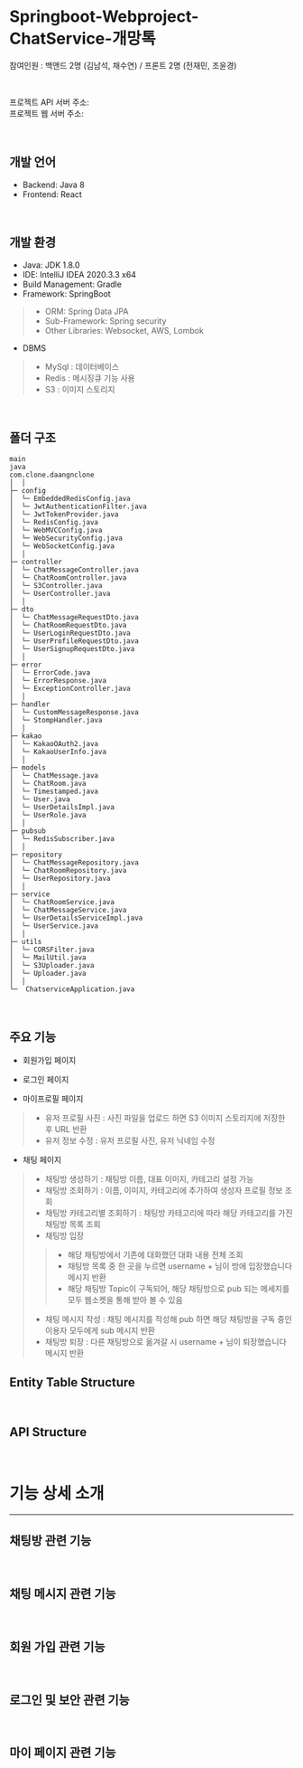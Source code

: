Springboot-Webproject-ChatService-개망톡
=====================

참여인원 : 백앤드 2명 (김남석, 채수연) / 프론트 2명 (전재민, 조윤경)  


</br>

프로젝트 API 서버 주소:  
프로젝트 웹 서버 주소:


</br>

개발 언어
---------
- Backend: Java 8
- Frontend: React


</br>

개발 환경
---------
- Java: JDK 1.8.0  
- IDE: IntelliJ IDEA 2020.3.3 x64  
- Build Management: Gradle  
- Framework: SpringBoot  
> - ORM: Spring Data JPA  
> - Sub-Framework: Spring security  
> - Other Libraries: Websocket, AWS, Lombok

- DBMS
> - MySql : 데이터베이스
> - Redis : 메시징큐 기능 사용
> - S3 : 이미지 스토리지

</br>

폴더 구조
---------
```
main
java
com.clone.daangnclone
│  │  
├─ config
│  └─ EmbeddedRedisConfig.java
│  └─ JwtAuthenticationFilter.java
│  └─ JwtTokenProvider.java
│  └─ RedisConfig.java
│  └─ WebMVCConfig.java
│  └─ WebSecurityConfig.java
│  └─ WebSocketConfig.java
│  │  
├─ controller
│  └─ ChatMessageController.java
│  └─ ChatRoomController.java
│  └─ S3Controller.java
│  └─ UserController.java
│  │  
├─ dto
│  └─ ChatMessageRequestDto.java
│  └─ ChatRoomRequestDto.java
│  └─ UserLoginRequestDto.java
│  └─ UserProfileRequestDto.java
│  └─ UserSignupRequestDto.java
│  │  
├─ error
│  └─ ErrorCode.java
│  └─ ErrorResponse.java
│  └─ ExceptionController.java
│  │  
├─ handler
│  └─ CustomMessageResponse.java
│  └─ StompHandler.java
│  │  
├─ kakao
│  └─ KakaoOAuth2.java
│  └─ KakaoUserInfo.java
│  │ 
├─ models
│  └─ ChatMessage.java
│  └─ ChatRoom.java
│  └─ Timestamped.java
│  └─ User.java
│  └─ UserDetailsImpl.java
│  └─ UserRole.java
│  │ 
├─ pubsub
│  └─ RedisSubscriber.java
│  │ 
├─ repository
│  └─ ChatMessageRepository.java
│  └─ ChatRoomRepository.java
│  └─ UserRepository.java
│  │ 
├─ service
│  └─ ChatRoomService.java
│  └─ ChatMessageService.java
│  └─ UserDetailsServiceImpl.java
│  └─ UserService.java
│  │ 
├─ utils
│  └─ CORSFilter.java
│  └─ MailUtil.java
│  └─ S3Uploader.java
│  └─ Uploader.java
│  │ 
└─  ChatserviceApplication.java
```


</br>

주요 기능
--------
- 회원가입 페이지


- 로그인 페이지


- 마이프로필 페이지
> - 유저 프로필 사진 : 사진 파일을 업로드 하면 S3 이미지 스토리지에 저장한 후 URL 반환
> - 유저 정보 수정 : 유저 프로필 사진, 유저 닉네임 수정


- 채팅 페이지
> - 채팅방 생성하기 : 채팅방 이름, 대표 이미지, 카테고리 설정 가능
> - 채팅방 조회하기 : 이름, 이미지, 카테고리에 추가하여 생성자 프로필 정보 조회
> - 채팅방 카테고리별 조회하기 : 채팅방 카테고리에 따라 해당 카테고리를 가진 채팅방 목록 조회
> - 채팅방 입장
> > - 해당 채팅방에서 기존에 대화했던 대화 내용 전체 조회
> > - 채팅방 목록 중 한 곳을 누르면 username + 님이 방에 입장했습니다 메시지 반환
> > - 해당 채팅방 Topic이 구독되어, 해당 채팅방으로 pub 되는 메세지를 모두 웹소켓을 통해 받아 볼 수 있음
> - 채팅 메시지 작성 : 채팅 메시지를 작성해 pub 하면 해당 채팅방을 구독 중인 이용자 모두에게 sub 메시지 반환
> - 채팅방 퇴장 : 다른 채팅방으로 옮겨갈 시 username + 님이 퇴장했습니다 메시지 반환


Entity Table Structure
----------------------


</br>

API Structure
-------------


</br>

# 기능 상세 소개

---------------

채팅방 관련 기능
---------


</br>

채팅 메시지 관련 기능
-----------------


</br>

회원 가입 관련 기능
----------------


</br>

로그인 및 보안 관련 기능
--------------------


</br>

마이 페이지 관련 기능
-----------------

